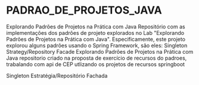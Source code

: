 # PADRAO_DE_PROJETOS_JAVA
Explorando Padrões de Projetos na Prática com Java Repositório com as implementações dos padrões de projeto explorados no Lab "Explorando Padrões de Projetos na Prática com Java". Especificamente, este projeto explorou alguns padrões usando o Spring Framework, são eles:  Singleton Strategy/Repository Facade
Explorando Padrões de Projetos na Prática com Java
repositorio criado na proposta de exercício de recursos do padroes, trabalando com api de CEP utlizando os projetos de recursos springboot

Singleton
Estratégia/Repositório
Fachada

